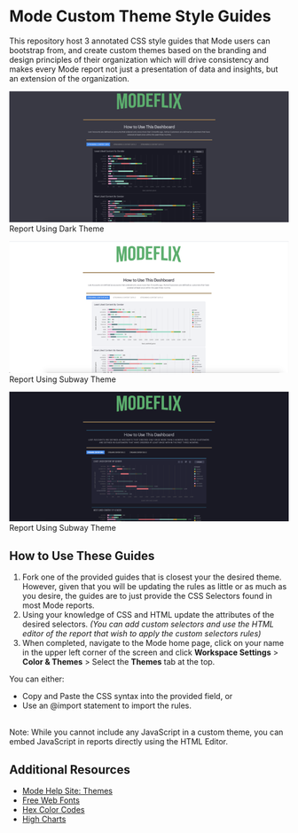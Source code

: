 # Mode Custom Theme Style Guides 
This repository host 3 annotated  CSS style guides that Mode users can bootstrap from, and create custom themes based on the branding and design principles of their organization which will drive consistency and makes every Mode report not just a presentation of data and insights, but an extension of the organization. 

![Report Using Dark Theme](https://github.com/ModeSolutionsSandbox/styling/blob/7c13b948ca6c8edb6a4958a6080d362edd05d5d0/Report%20Using%20Dark%20Theme.png)<br>
Report Using Dark Theme


![Report Using Subway Theme](https://github.com/ModeSolutionsSandbox/styling/blob/7c13b948ca6c8edb6a4958a6080d362edd05d5d0/Report%20Using%20Gray%20Theme.png)<br>
Report Using Subway Theme

![Report Using Subway Theme](https://github.com/ModeSolutionsSandbox/styling/blob/7c13b948ca6c8edb6a4958a6080d362edd05d5d0/Report%20Using%20Subway%20Theme.png)<br>
Report Using Subway Theme

## How to Use These Guides
1. Fork one of the provided guides that is closest your the desired theme. However, given that you will be updating the rules as little or as much as you desire, the guides are to just provide the CSS Selectors found in most Mode reports. 
2. Using your knowledge of CSS and HTML update the attributes of the desired selectors. _(You can add custom selectors and use the HTML editor of the report that wish to apply the custom selectors rules)_
3. When completed, navigate to the Mode home page, click on your name in the upper left corner of the screen and click **Workspace Settings** > **Color & Themes** > Select the **Themes** tab at the top.

You can either:

 - Copy and Paste the CSS syntax into the provided field, or 
 - Use an @import statement to import the rules. 
<br>
Note: While you cannot include any JavaScript in a custom theme, you can embed JavaScript in reports directly using the HTML Editor.


## Additional Resources 
- [Mode Help Site: Themes](https://mode.com/help/articles/organizations/#report-themes)
- [Free Web Fonts](https://fonts.google.com/)
- [Hex Color Codes](https://htmlcolorcodes.com/)
- [High Charts](https://api.highcharts.com/class-reference/)
